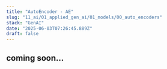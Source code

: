 ```yaml
---
title: "AutoEncoder - AE"
slug: "11_ai/01_applied_gen_ai/01_models/00_auto_encoders"
stack: "GenAI"
date: "2025-06-03T07:26:45.889Z"
draft: false
---
```


## coming soon...